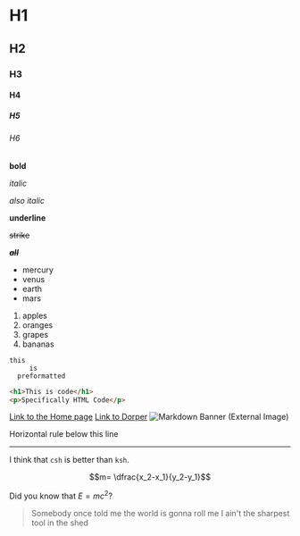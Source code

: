 # H1
## H2
### H3
#### H4
##### H5
###### H6
**bold**

*italic*

_also italic_

__underline__

~~strike~~

~~***__all__***~~

- mercury
- venus
- earth
- mars


1. apples
2. oranges
3. grapes
4. bananas

```
this
     is
  preformatted
```

```html
<h1>This is code</h1>
<p>Specifically HTML Code</p>
```

[Link to the Home page](?Home)
[Link to Dorper](https://dorper.me)
![Markdown Banner (External Image)](https://camo.githubusercontent.com/947d54f0e331bde8fd5cdf33b9e0bca1a9858192/687474703a2f2f636172676f2e64757374696e6375727469732e636f6d2f70726f6a656374732f6d646f776e2d6865616465722e706e673f34)

Horizontal rule below this line

---

I think that `csh` is better than `ksh`.

$$m=
\dfrac{x_2-x_1}{y_2-y_1}$$

Did you know that $E=mc^2$?

> Somebody once told me the world is gonna roll me
> I ain't the sharpest tool in the shed
